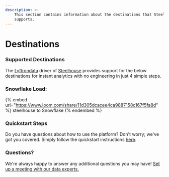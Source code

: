 ```yaml
---
description: >-
    This section contains information about the destinations that Steelhouse
    supports.
---
```


# Destinations

### Supported Destinations

The [Lyftrondata](https://www.lyftrondata.com/) driver of [Steelhouse](https://www.lyftrondata.com/integration/steelhouse/) provides support for the below destinations for instant analytics with no engineering in just 4 simple steps.

### Snowflake Load:

{% embed url="https://www.loom.com/share/11d305dcacee4ca9887158c167f5fa8d" %}
steelhouse to Snowflake
{% endembed %}

### Quickstart Steps

Do you have questions about how to use the platform? Don't worry; we've got you covered. Simply follow the quickstart instructions [here](../../../quickstart-steps.md).

### Questions? <a href="#questions" id="questions"></a>

We're always happy to answer any additional questions you may have! [Set up a meeting with our data experts.](https://www.lyftrondata.com/book-a-meeting/)
